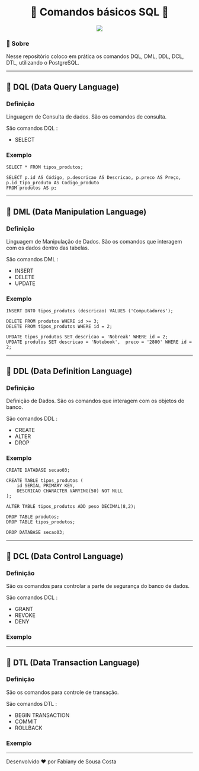 <h1 text align='center'> 🐘 Comandos básicos SQL 🐘 </h1>

<div align="center">
    <img src="https://ik.imagekit.io/fabianysousa/SQL-Server-DDL-DML-DCL-TCL_7w2814-DS.jpg">
</div>

### 📑 Sobre

Nesse repositório coloco em prática os comandos DQL, DML, DDL, DCL, DTL, utilizando o PostgreSQL.

-----

## 📌 DQL (Data Query Language)

### Definição

Linguagem de Consulta de dados. São os comandos de consulta.

São comandos DQL : 

- SELECT

### Exemplo

```
SELECT * FROM tipos_produtos;

SELECT p.id AS Código, p.descricao AS Descricao, p.preco AS Preço, p.id_tipo_produto AS Codigo_produto 
FROM produtos AS p;
```
---

## 📌 DML (Data Manipulation Language)

### Definição 

Linguagem de Manipulação de Dados. São os comandos que interagem com os dados dentro das tabelas.

São comandos DML :

- INSERT
- DELETE 
- UPDATE

### Exemplo

```
INSERT INTO tipos_produtos (descricao) VALUES ('Computadores');
```
```
DELETE FROM produtos WHERE id >= 3;
DELETE FROM tipos_produtos WHERE id = 2;
```
```
UPDATE tipos_produtos SET descricao = 'Nobreak' WHERE id = 2;
UPDATE produtos SET descricao = 'Notebook',  preco = '2800' WHERE id = 2;
```
---

## 📌 DDL (Data Definition Language)

### Definição 

Definição de Dados. São os comandos que interagem com os objetos do banco.

São comandos DDL : 
- CREATE
- ALTER 
- DROP

### Exemplo

```
CREATE DATABASE secao03;

CREATE TABLE tipos_produtos (
	id SERIAL PRIMARY KEY,
	DESCRICAO CHARACTER VARYING(50) NOT NULL
);
```
```
ALTER TABLE tipos_produtos ADD peso DECIMAL(8,2);
```
```
DROP TABLE produtos;
DROP TABLE tipos_produtos;

DROP DATABASE secao03;
```
---

## 📌 DCL (Data Control Language)

### Definição 

São os comandos para controlar a parte de segurança do banco de dados.

São comandos DCL : 

- GRANT 
- REVOKE 
- DENY

### Exemplo

---

## 📌 DTL (Data Transaction Language)

### Definição 

São os comandos para controle de transação.

São comandos DTL : 

- BEGIN TRANSACTION
- COMMIT 
- ROLLBACK

### Exemplo

---
Desenvolvido ❤️ por Fabiany de Sousa Costa
